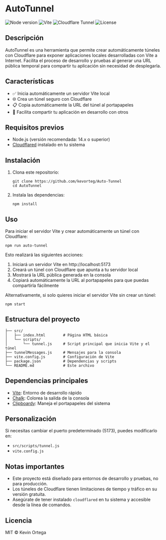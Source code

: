 # AutoTunnel

![Node version](https://img.shields.io/badge/Node-14%2B-brightgreen?style=flat-square&logo=node.js)
![Vite](https://img.shields.io/badge/Vite-Ready-purple?style=flat-square&logo=vite)
![Cloudflare Tunnel](https://img.shields.io/badge/Cloudflare-Tunnel-orange?style=flat-square&logo=cloudflare)
![License](https://img.shields.io/badge/license-MIT-blue?style=flat-square)


## Descripción
AutoTunnel es una herramienta que permite crear automáticamente túneles con Cloudflare para exponer aplicaciones locales desarrolladas con Vite a Internet. Facilita el proceso de desarrollo y pruebas al generar una URL pública temporal para compartir tu aplicación sin necesidad de desplegarla.

## Características
- ✅ Inicia automáticamente un servidor Vite local
- 🌐 Crea un túnel seguro con Cloudflare
- 📋 Copia automáticamente la URL del túnel al portapapeles
- 🚀 Facilita compartir tu aplicación en desarrollo con otros

## Requisitos previos
- Node.js (versión recomendada: 14.x o superior)
- [Cloudflared](https://developers.cloudflare.com/cloudflare-one/connections/connect-apps/install-and-setup/installation) instalado en tu sistema

## Instalación

1. Clona este repositorio:
   ```
   git clone https://github.com/kevorteg/Auto-Tunnel
   cd AutoTunnel
   ```

2. Instala las dependencias:
   ```
   npm install
   ```

## Uso

Para iniciar el servidor Vite y crear automáticamente un túnel con Cloudflare:

```
npm run auto-tunnel
```

Esto realizará las siguientes acciones:
1. Iniciará un servidor Vite en http://localhost:5173
2. Creará un túnel con Cloudflare que apunta a tu servidor local
3. Mostrará la URL pública generada en la consola
4. Copiará automáticamente la URL al portapapeles para que puedas compartirla fácilmente

Alternativamente, si solo quieres iniciar el servidor Vite sin crear un túnel:

```
npm start
```

## Estructura del proyecto

```
├── src/
│   ├── index.html        # Página HTML básica
│   └── scripts/
│       └── tunnel.js     # Script principal que inicia Vite y el túnel
├── tunnelMessages.js     # Mensajes para la consola
├── vite.config.js        # Configuración de Vite
├── package.json          # Dependencias y scripts
└── README.md             # Este archivo
```

## Dependencias principales

- [Vite](https://vitejs.dev/): Entorno de desarrollo rápido
- [Chalk](https://github.com/chalk/chalk): Colorea la salida de la consola
- [Clipboardy](https://github.com/sindresorhus/clipboardy): Maneja el portapapeles del sistema

## Personalización

Si necesitas cambiar el puerto predeterminado (5173), puedes modificarlo en:
- `src/scripts/tunnel.js`
- `vite.config.js`

## Notas importantes

- Este proyecto está diseñado para entornos de desarrollo y pruebas, no para producción.
- Los túneles de Cloudflare tienen limitaciones de tiempo y tráfico en su versión gratuita.
- Asegúrate de tener instalado `cloudflared` en tu sistema y accesible desde la línea de comandos.

## Licencia
MIT © Kevin Ortega

